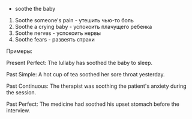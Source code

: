 - soothe the baby

1. Soothe someone's pain - утешить чью-то боль
2. Soothe a crying baby - успокоить плачущего ребенка
3. Soothe nerves - успокоить нервы
4. Soothe fears - развеять страхи

Примеры:

Present Perfect:
The lullaby has soothed the baby to sleep.

Past Simple:
A hot cup of tea soothed her sore throat yesterday.

Past Continuous:
The therapist was soothing the patient's anxiety during the session.

Past Perfect:
The medicine had soothed his upset stomach before the interview.
